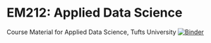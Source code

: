 # EM212: Applied Data Science

Course Material for Applied Data Science, Tufts University
[![Binder](https://mybinder.org/badge_logo.svg)](https://mybinder.org/v2/gh/em212/applied_ds/master)
